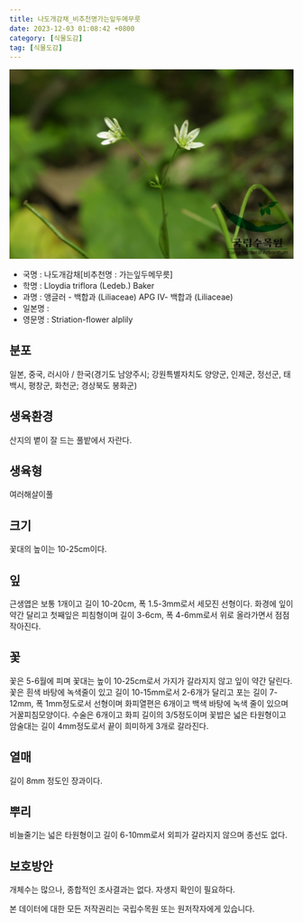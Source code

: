 ```yaml
---
title: 나도개감채_비추천명가는잎두메무릇
date: 2023-12-03 01:08:42 +0800
category: [식물도감]
tag: [식물도감]
---
```




![나도개감채[비추천명 : 가는잎두메무릇]](/assets/img/fileUpload/plants/basic/Liliaceae/Lloydia/15159/1_th2.JPG)
- 국명 : 나도개감채[비추천명 : 가는잎두메무릇]
- 학명 : Lloydia triflora (Ledeb.) Baker
- 과명 : 앵글러 - 백합과 (Liliaceae) APG Ⅳ- 백합과 (Liliaceae)
- 일본명 : 
- 영문명 : Striation-flower alplily


## 분포
일본, 중국, 러시아 / 한국(경기도 남양주시; 강원특별자치도 양양군, 인제군, 정선군, 태백시, 평창군, 화천군; 경상북도 봉화군) 
## 생육환경
산지의 볕이 잘 드는 풀밭에서 자란다.
## 생육형
여러해살이풀 
## 크기
꽃대의 높이는 10-25cm이다.
## 잎
근생엽은 보통 1개이고 길이 10-20cm, 폭 1.5-3mm로서 세모진 선형이다. 화경에 잎이 약간 달리고 첫째잎은 피침형이며 길이 3-6cm, 폭 4-6mm로서 위로 올라가면서 점점 작아진다.
## 꽃
꽃은 5-6월에 피며 꽃대는 높이 10-25cm로서 가지가 갈라지지 않고 잎이 약간 달린다. 꽃은 흰색 바탕에 녹색줄이 있고 길이 10-15mm로서 2-6개가 달리고 포는 길이 7-12mm, 폭 1mm정도로서 선형이며 화피열편은 6개이고 백색 바탕에 녹색 줄이 있으며 거꿀피침모양이다. 수술은 6개이고 화피 길이의 3/5정도이며 꽃밥은 넓은 타원형이고 암술대는 길이 4mm정도로서 끝이 희미하게 3개로 갈라진다.
## 열매
길이 8mm 정도인 장과이다.
## 뿌리
비늘줄기는 넓은 타원형이고 길이 6-10mm로서 외피가 갈라지지 않으며 종선도 없다.
## 보호방안
개체수는 많으나, 종합적인 조사결과는 없다. 자생지 확인이 필요하다.






본 데이터에 대한 모든 저작권리는 국립수목원 또는 원저작자에게 있습니다.
